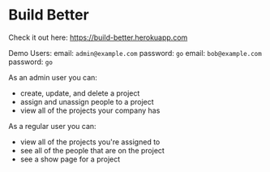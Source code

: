 # Build Better

Check it out here: <https://build-better.herokuapp.com>

Demo Users:
email: `admin@example.com` password: `go`
email: `bob@example.com` password: `go`

As an admin user you can:
- create, update, and delete a project
- assign and unassign people to a project
- view all of the projects your company has

As a regular user you can:
- view all of the projects you're assigned to
- see all of the people that are on the project
- see a show page for a project
